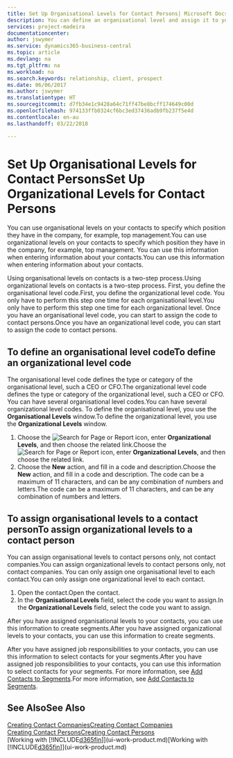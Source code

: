 ```yaml
---
title: Set Up Organisational Levels for Contact Persons| Microsoft Docs
description: You can define an organisational level and assign it to your contact to indicate the position they have in their company, for example, top management.
services: project-madeira
documentationcenter: 
author: jswymer
ms.service: dynamics365-business-central
ms.topic: article
ms.devlang: na
ms.tgt_pltfrm: na
ms.workload: na
ms.search.keywords: relationship, client, prospect
ms.date: 06/06/2017
ms.author: jswymer
ms.translationtype: HT
ms.sourcegitcommit: d7fb34e1c9428a64c71ff47be8bcff174649c00d
ms.openlocfilehash: 974133ffb0324cf6bc3ed37436adb9fb237f5e4d
ms.contentlocale: en-au
ms.lasthandoff: 03/22/2018

---
```

# <a name="set-up-organizational-levels-for-contact-persons"></a><span data-ttu-id="ed183-103">Set Up Organisational Levels for Contact Persons</span><span class="sxs-lookup"><span data-stu-id="ed183-103">Set Up Organizational Levels for Contact Persons</span></span>
<span data-ttu-id="ed183-104">You can use organisational levels on your contacts to specify which position they have in the company, for example, top management.</span><span class="sxs-lookup"><span data-stu-id="ed183-104">You can use organizational levels on your contacts to specify which position they have in the company, for example, top management.</span></span> <span data-ttu-id="ed183-105">You can use this information when entering information about your contacts.</span><span class="sxs-lookup"><span data-stu-id="ed183-105">You can use this information when entering information about your contacts.</span></span>

<span data-ttu-id="ed183-106">Using organisational levels on contacts is a two-step process.</span><span class="sxs-lookup"><span data-stu-id="ed183-106">Using organizational levels on contacts is a two-step process.</span></span> <span data-ttu-id="ed183-107">First, you define the organisational level code.</span><span class="sxs-lookup"><span data-stu-id="ed183-107">First, you define the organizational level code.</span></span> <span data-ttu-id="ed183-108">You only have to perform this step one time for each organisational level.</span><span class="sxs-lookup"><span data-stu-id="ed183-108">You only have to perform this step one time for each organizational level.</span></span> <span data-ttu-id="ed183-109">Once you have an organisational level code, you can start to assign the code to contact persons.</span><span class="sxs-lookup"><span data-stu-id="ed183-109">Once you have an organizational level code, you can start to assign the code to contact persons.</span></span>

## <a name="to-define-an-organizational-level-code"></a><span data-ttu-id="ed183-110">To define an organisational level code</span><span class="sxs-lookup"><span data-stu-id="ed183-110">To define an organizational level code</span></span>
<span data-ttu-id="ed183-111">The organisational level code defines the type or category of the organisational level, such a CEO  or CFO.</span><span class="sxs-lookup"><span data-stu-id="ed183-111">The organizational level code defines the type or category of the organizational level, such a CEO  or CFO.</span></span> <span data-ttu-id="ed183-112">You can have several organisational level codes.</span><span class="sxs-lookup"><span data-stu-id="ed183-112">You can have several organizational level codes.</span></span> <span data-ttu-id="ed183-113">To define the organisational level, you use the **Organisational Levels** window.</span><span class="sxs-lookup"><span data-stu-id="ed183-113">To define the organizational level, you use the **Organizational Levels** window.</span></span>

1. <span data-ttu-id="ed183-114">Choose the ![Search for Page or Report](media/ui-search/search_small.png "Search for Page or Report icon") icon, enter **Organizational Levels**, and then choose the related link.</span><span class="sxs-lookup"><span data-stu-id="ed183-114">Choose the ![Search for Page or Report](media/ui-search/search_small.png "Search for Page or Report icon") icon, enter **Organizational Levels**, and then choose the related link.</span></span>
2. <span data-ttu-id="ed183-115">Choose the **New** action, and fill in a code and description.</span><span class="sxs-lookup"><span data-stu-id="ed183-115">Choose the **New** action, and fill in a code and description.</span></span> <span data-ttu-id="ed183-116">The code can be a maximum of 11 characters, and can be any combination of numbers and letters.</span><span class="sxs-lookup"><span data-stu-id="ed183-116">The code can be a maximum of 11 characters, and can be any combination of numbers and letters.</span></span>

## <a name="to-assign-organizational-levels-to-a-contact-person"></a><span data-ttu-id="ed183-117">To assign organisational levels to a contact person</span><span class="sxs-lookup"><span data-stu-id="ed183-117">To assign organizational levels to a contact person</span></span>
<span data-ttu-id="ed183-118">You can assign organisational levels to contact persons only, not contact companies.</span><span class="sxs-lookup"><span data-stu-id="ed183-118">You can assign organizational levels to contact persons only, not contact companies.</span></span> <span data-ttu-id="ed183-119">You can only assign one organisational level to each contact.</span><span class="sxs-lookup"><span data-stu-id="ed183-119">You can only assign one organizational level to each contact.</span></span>

1. <span data-ttu-id="ed183-120">Open the contact.</span><span class="sxs-lookup"><span data-stu-id="ed183-120">Open the contact.</span></span>
2. <span data-ttu-id="ed183-121">In the **Organisational Levels** field, select the code you want to assign.</span><span class="sxs-lookup"><span data-stu-id="ed183-121">In the **Organizational Levels** field, select the code you want to assign.</span></span>

<span data-ttu-id="ed183-122">After you have assigned organisational levels to your contacts, you can use this information to create segments.</span><span class="sxs-lookup"><span data-stu-id="ed183-122">After you have assigned organizational levels to your contacts, you can use this information to create segments.</span></span>

<span data-ttu-id="ed183-123">After you have assigned job responsibilities to your contacts, you can use this information to select contacts for your segments.</span><span class="sxs-lookup"><span data-stu-id="ed183-123">After you have assigned job responsibilities to your contacts, you can use this information to select contacts for your segments.</span></span> <span data-ttu-id="ed183-124">For more information, see [Add Contacts to Segments](marketing-add-contact-segment.md).</span><span class="sxs-lookup"><span data-stu-id="ed183-124">For more information, see [Add Contacts to Segments](marketing-add-contact-segment.md).</span></span>

## <a name="see-also"></a><span data-ttu-id="ed183-125">See Also</span><span class="sxs-lookup"><span data-stu-id="ed183-125">See Also</span></span>
[<span data-ttu-id="ed183-126">Creating Contact Companies</span><span class="sxs-lookup"><span data-stu-id="ed183-126">Creating Contact Companies</span></span>](marketing-create-contact-companies.md)  
[<span data-ttu-id="ed183-127">Creating Contact Persons</span><span class="sxs-lookup"><span data-stu-id="ed183-127">Creating Contact Persons</span></span>](marketing-create-contact-persons.md)  
<span data-ttu-id="ed183-128">[Working with [!INCLUDE[d365fin](includes/d365fin_md.md)]](ui-work-product.md)</span><span class="sxs-lookup"><span data-stu-id="ed183-128">[Working with [!INCLUDE[d365fin](includes/d365fin_md.md)]](ui-work-product.md)</span></span>  

